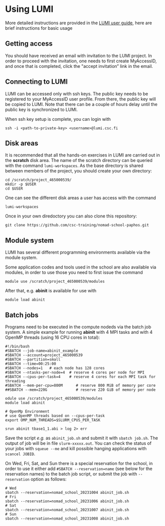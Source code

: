 # Using LUMI

More detailed instructions are provided in the [LUMI user guide](https://docs.lumi-supercomputer.eu), here are brief instructions for basic usage

## Getting access

You should have received an email with invitation to the LUMI project. In order to 
proceed with the invitation, one needs to first create MyAccessID, and once that is 
completed, click the "accept invitation” link in the email. 

## Connecting to LUMI

LUMI can be accessed only with ssh keys. The public key needs to be registered to
your MyAccessID user profile. From there, the public key will be copied to LUMI.
Note that there can be a couple of hours delay until the public key is synchronized to 
LUMI.

When ssh key setup is complete, you can login with
```
ssh -i <path-to-private-key> <username>@lumi.csc.fi
```

## Disk areas

It is recommended that all the hands-on exercises in LUMI are carried out in the
**scratch** disk area. The name of the scratch directory can be
queried with the command `lumi-workspaces`. As the base directory is
shared between members of the project, you should create your own
directory:
```
cd /scratch/project_465000539/
mkdir -p $USER
cd $USER
```

One can see the different disk areas a user has access with the command
```
lumi-workspaces
```

Once in your own diredoctory you can also clone this repository:
```
git clone https://github.com/csc-training/nomad-school-paphos.git
```

## Module system

LUMI has several different programming environments available via the module system.

Some application codes and tools used in the school are also available via modules, 
in order to use those you need to first issue the command
```
module use /scratch/project_465000539/modules
```

After that, e.g. **abinit** is available for use with
```
module load abinit
```

## Batch jobs

Programs need to be executed in the compute nodeds via the batch job system. A simple
example for running **abinit** with 4 MPI tasks and with 4 OpenMP threads 
(using 16 CPU cores in total):

```
#!/bin/bash
#SBATCH --job-name=abinit_example
#SBATCH --account=project_465000539
#SBATCH --partition=small
#SBATCH --time=00:25:00
#SBATCH --nodes=1   # each node has 128 cores
#SBATCH --ntasks-per-node=4  # reserve 4 cores per node for MPI
#SBATCH --cpus-per-task=4    # reserve 4 cores for each MPI task for threading
#SBATCH --mem-per-cpu=800M      # reserve 800 MiB of memory per core
##SBATCH --mem=220G             # reserve 220 GiB of memory per node

odule use /scratch/project_465000539/modules
module load abinit

# OpenMp Environment
# use OpenMP threads based on --cpus-per-task
export OMP_NUM_THREADS=$SLURM_CPUS_PER_TASK

srun abinit tbase1_1.abi > log 2> err

```

Save the script *e.g.* as `abinit_job.sh` and submit it with `sbatch job.sh`.
The output of job will be in file `slurm-xxxxx.out`. You can check the status of your jobs with `squeue --me` and kill possible hanging applications with
`scancel JOBID`.

On Wed, Fri, Sat, and Sun there is a special reservation for the school, in order to use
it either add `#SBATCH --reservation=name` (see below for the reservation names) to the batch job script, or submit the job with `--reservation` option as follows:
```
# Wed
sbatch --reservation=nomad_school_20231004 abinit_job.sh
# Fri
sbatch --reservation=nomad_school_20231006 abinit_job.sh
# Sat
sbatch --reservation=nomad_school_20231007 abinit_job.sh
# Sun
sbatch --reservation=nomad_school_20231008 abinit_job.sh
```

